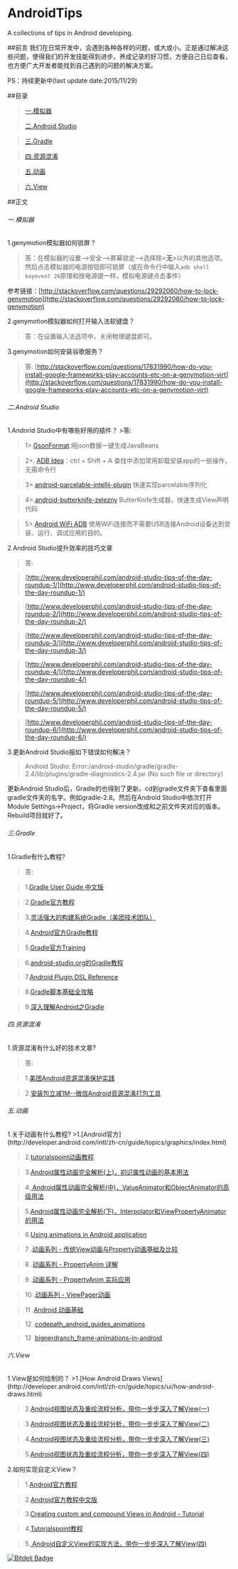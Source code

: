 # AndroidTips
A collections of tips in Android developing.

##前言
我们在日常开发中，会遇到各种各样的问题，或大或小。正是通过解决这些问题，使得我们的开发技能得到进步。养成记录的好习惯，方便自己日后查看，也方便广大开发者能找到自己遇到的问题的解决方案。

PS：持续更新中(last update date:2015/11/29)

##目录
>[一.模拟器](#genymotion)

>[二.Android Studio](#AndroidStudio)

>[三.Gradle](#Gradle)

>[四.资源混淆](#resourceMix)

>[五.动画](#animation)

>[六.View](#View)

##正文
<h6 id="genymotion">一.模拟器</h6>

1.genymotion模拟器如何锁屏？
>答：在模拟器的设置-->安全-->屏幕锁定-->选择除<**无**>以外的其他选项。
       然后点击模拟器的电源按钮即可锁屏（或在命令行中输入```adb shell keyevent 26```原理和按电源键一样，模拟电源键点击事件）
       
 参考链接：[http://stackoverflow.com/questions/29292060/how-to-lock-genymotion](http://stackoverflow.com/questions/29292060/how-to-lock-genymotion)
 
 2.genymotion模拟器如何打开输入法软键盘？
 >答：在设置输入法选项中，关闭物理键盘即可。
 
 3.genymotion如何安装谷歌服务？
 >答:   [http://stackoverflow.com/questions/17831990/how-do-you-install-google-frameworks-play-accounts-etc-on-a-genymotion-virt](http://stackoverflow.com/questions/17831990/how-do-you-install-google-frameworks-play-accounts-etc-on-a-genymotion-virt)
 
 
<h6 id="AndroidStudio">二.Android Studio</h6>
1.Andorid Studio中有哪些好用的插件？
>答: 

>1>.[GsonFormat](https://github.com/zzz40500/GsonFormat):用json数据一键生成JavaBeans

>2>. [ADB Idea](https://github.com/pbreault/adb-idea)：ctrl + Shift + A 查找中添加常用卸载安装app的一些操作，无需命令行

> 3>.[android-parcelable-intellij-plugin](https://github.com/mcharmas/android-parcelable-intellij-plugin) 快速实现parcelable序列化

> 4>.[android-butterknife-zelezny](https://github.com/avast/android-butterknife-zelezny) ButterKnife生成器，快速生成View声明代码

> 5>.[Android WiFi ADB](https://github.com/pedrovgs/AndroidWiFiADB) 使用WiFi连接而不需要USB连接Android设备达到安装、运行、调试应用的目的。

2.Android Studio提升效率的技巧文章
>答:

>[http://www.developerphil.com/android-studio-tips-of-the-day-roundup-1/](http://www.developerphil.com/android-studio-tips-of-the-day-roundup-1/)

>[http://www.developerphil.com/android-studio-tips-of-the-day-roundup-2/](http://www.developerphil.com/android-studio-tips-of-the-day-roundup-2/)

>[http://www.developerphil.com/android-studio-tips-of-the-day-roundup-3/](http://www.developerphil.com/android-studio-tips-of-the-day-roundup-3/)

>[http://www.developerphil.com/android-studio-tips-of-the-day-roundup-4/](http://www.developerphil.com/android-studio-tips-of-the-day-roundup-4/)

>[http://www.developerphil.com/android-studio-tips-of-the-day-roundup-5/](http://www.developerphil.com/android-studio-tips-of-the-day-roundup-5/)

>[http://www.developerphil.com/android-studio-tips-of-the-day-roundup-6/](http://www.developerphil.com/android-studio-tips-of-the-day-roundup-6/)

3.更新Android Studio报如下错误如何解决？
>Android Studio: Error:/android-studio/gradle/gradle-2.4/lib/plugins/gradle-diagnostics-2.4.jar (No such file or directory)

更新Android Studio后，Gradle的也得到了更新。cd到gradle文件夹下查看里面gradle文件夹的名字。例如gradle-2.8。然后在Android Studio中依次打开Module Settings->Project，将Gradle version改成和之前文件夹对应的版本。Rebuild项目就好了。

<h6 id="Gradle">三.Gradle</h6>
1.Gradle有什么教程?

>答:

>1.[Gradle User Guide 中文版](https://dongchuan.gitbooks.io/gradle-user-guide-/content/)

>2.[Gradle官方教程](https://docs.gradle.org/current/userguide/userguide.html)

>3.[灵活强大的构建系统Gradle（美团技术团队）](http://tech.meituan.com/gradle-practice.html)

>4.[Android官方Gradle教程](https://developer.android.com/intl/zh-cn/tools/building/plugin-for-gradle.html)

>5.[Gradle官方Training](http://gradle.org/getting-started-android/)

>6.[android-studio.org的Gradle教程](http://ask.android-studio.org/?/explore/category-gradle)

>7.[Android Plugin DSL Reference](http://google.github.io/android-gradle-dsl/current/?url_type=39&object_type=webpage&pos=1)

>8.[Gradle脚本基础全攻略](http://blog.csdn.net/yanbober/article/details/49314255#0-tsina-1-52349-397232819ff9a47a7b7e80a40613cfe1)

>9.[深入理解Android之Gradle](http://blog.csdn.net/innost/article/details/48228651)

<h6 id="resourceMix">四.资源混淆</h6>
1.资源混淆有什么好的技术文章?

>答:

>1.[美团Android资源混淆保护实践](http://tech.meituan.com/mt-android-resource-obfuscation.html)

>2.[安装包立减1M--微信Android资源混淆打包工具](http://mp.weixin.qq.com/s?__biz=MzAwNDY1ODY2OQ==&mid=208135658&idx=1&sn=ac9bd6b4927e9e82f9fa14e396183a8f&scene=23&srcid=1012zDgw2RHFIoV0NLKVHhbT#rd)

<h6 id="animation">五.动画</h6>
1.关于动画有什么教程?
>1.[Android官方](http://developer.android.com/intl/zh-cn/guide/topics/graphics/index.html)

>2.[tutorialspoint动画教程](http://www.tutorialspoint.com/android/android_animations.htm)

>3.[Android属性动画完全解析(上)，初识属性动画的基本用法](http://blog.csdn.net/guolin_blog/article/details/43536355)

>4.[ Android属性动画完全解析(中)，ValueAnimator和ObjectAnimator的高级用法](http://blog.csdn.net/guolin_blog/article/details/43816093)

>5.[Android属性动画完全解析(下)，Interpolator和ViewPropertyAnimator的用法](http://blog.csdn.net/guolin_blog/article/details/44171115)

>6.[Using animations in Android application](http://www.vogella.com/tutorials/AndroidAnimation/article.html)

>7 .[动画系列 - 传统View动画与Property动画基础及比较](http://www.lightskystreet.com/2014/12/03/view-and-property-anim-knowldege-and-compare/)

>8 .[动画系列 - PropertyAnim 详解](http://www.lightskystreet.com/2014/12/04/propertyview-anim-analysis/)

>9 .[动画系列 - PropertyAnim 实际应用](http://www.lightskystreet.com/2014/12/10/propertyview-anim-practice/)

>10 .[动画系列 - ViewPager动画](http://www.lightskystreet.com/2014/12/15/viewpager-anim/)

>11 .[Android 动画基础](http://www.lightskystreet.com/2015/05/23/anim_basic_knowledge/)

>12 .[codepath_android_guides_animations](https://github.com/codepath/android_guides/wiki/Animations)

>12 .[bignerdranch_frame-animations-in-android](https://www.bignerdranch.com/blog/frame-animations-in-android/)

<h6 id="View">六.View</h6>
1.View是如何绘制的？
>1.[How Android Draws Views](http://developer.android.com/intl/zh-cn/guide/topics/ui/how-android-draws.html)

>2.[Android视图状态及重绘流程分析，带你一步步深入了解View(一)](http://blog.csdn.net/guolin_blog/article/details/12921889)

>3.[Android视图状态及重绘流程分析，带你一步步深入了解View(二)](http://blog.csdn.net/guolin_blog/article/details/16330267)

>4.[Android视图状态及重绘流程分析，带你一步步深入了解View(三)](http://blog.csdn.net/guolin_blog/article/details/17045157)

>5.[Android视图状态及重绘流程分析，带你一步步深入了解View(四)](http://blog.csdn.net/guolin_blog/article/details/17357967)

2.如何实现自定义View？
>1.[Android官方教程](http://developer.android.com/intl/zh-cn/training/custom-views/index.html)

>2.[Android官方教程中文版](http://hukai.me/android-training-course-in-chinese/ui/custom-view/index.html)

>3.[Creating custom and compound Views in Android - Tutorial](http://www.vogella.com/tutorials/AndroidCustomViews/article.html)

>4.[Tutorialspoint教程](http://www.tutorialspoint.com/android/android_custom_components.htm)

>5.[ Android自定义View的实现方法，带你一步步深入了解View(四)](http://blog.csdn.net/guolin_blog/article/details/17357967)



[![Bitdeli Badge](https://d2weczhvl823v0.cloudfront.net/JohnTsaiAndroid/androidtips/trend.png)](https://bitdeli.com/free "Bitdeli Badge")

